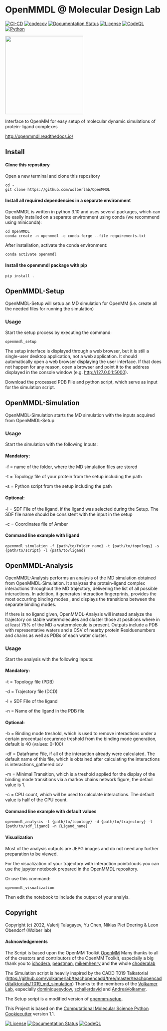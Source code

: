 OpenMMDL @ Molecular Design Lab
==============================
[//]: # (Badges)
[![CI-CD](https://github.com/wolberlab/OpenMMDL/actions/workflows/CI-CD.yml/badge.svg)](https://github.com/wolberlab/OpenMMDL/actions/workflows/CI-CD.yml)
[![codecov](https://codecov.io/gh/talagayev/OpenMMDL/graph/badge.svg?token=950HZ93CKS)](https://codecov.io/gh/talagayev/OpenMMDL)
[![Documentation Status](https://readthedocs.org/projects/openmmdl/badge/?version=latest)](https://openmmdl.readthedocs.io)
[![License](https://img.shields.io/badge/License-MIT-blue.svg)](https://opensource.org/licenses/MIT)
[![CodeQL](https://github.com/wolberlab/OpenMMDL/actions/workflows/codeql.yml/badge.svg)](https://github.com/wolberlab/OpenMMDL/actions/workflows/codeql.yml)
[![Python](https://img.shields.io/badge/python-3.10-blue)]([https://opensource.org/licenses/MIT](https://img.shields.io/badge/python-3.10-blue))


<img src="https://github.com/wolberlab/OpenMMDL/blob/main/openmmdl/openmmdl_setup/static/OpenMMDL_logo_2.png" height="250">

Interface to OpenMM for easy setup of molecular dynamic simulations of
protein-ligand complexes

http://openmmdl.readthedocs.io/

## Install

#### Clone this repository

Open a new terminal and clone this repository

    cd ~
    git clone https://github.com/wolberlab/OpenMMDL

#### Install all required dependencies in a separate environment

OpenMMDL is written in python 3.10 and uses several packages, which can
be easily installed on a separate environment using conda (we recommend
using miniconda):

    cd OpenMMDL
    conda create -n openmmdl -c conda-forge --file requirements.txt

After installation, activate the conda environment:

    conda activate openmmdl

#### Install the openmmdl package with pip

    pip install .

## OpenMMDL-Setup

OpenMMDL-Setup will setup an MD simulation for OpenMM (i.e. create all
the needed files for running the simulation)

### Usage

Start the setup process by executing the command:

    openmmdl_setup

The setup interface is displayed through a web browser, but it is still
a single-user desktop application, not a web application. It should
automatically open a web browser displaying the user interface. If that does not happen for any reason, open a browser and point it to
the address displayed in the console window (e.g. http://127.0.0.1:5000).

Download the processed PDB File and python script, which serve as input
for the simulation script.

## OpenMMDL-Simulation

OpenMMDL-Simulation starts the MD simulation with the inputs acquired
from OpenMMDL-Setup

### Usage

Start the simulation with the following Inputs:

#### Mandatory:
-f = name of the folder, where the MD simulation files are stored

-t = Topology file of your protein from the setup including the path

-s = Python script from the setup including the path

#### Optional:
-l = SDF File of the ligand, if the ligand was selected during the
Setup. The SDF file name should be consistent with the input in the setup

-c = Coordinates file of Amber


#### Command line example with ligand

    openmmdl_simulation -f {path/to/folder_name} -t {path/to/topology} -s {path/to/script} -l {path/to/ligand}

## OpenMMDL-Analysis

OpenMMDL-Analysis performs an analysis of the MD simulation obtained from OpenMMDL-Simulation.
It analyzes the protein-ligand complex interactions throughout the MD trajectory, delivering the list of
all possible interactions. In addition, it generates interaction fingerprints, provides the most occurring binding modes
, and displays the transitions between the separate binding modes.

If there is no ligand given, OpenMMDL-Analysis will instead analyze the trajectory on stable watermolecules
and cluster those at positions where in at least 75% of the MD a watermolecule is present. Outputs include a PDB with representative waters
and a CSV of nearby protein Residuenumbers and chains as well as PDBs of each water cluster.


### Usage

Start the analysis with the following Inputs:

#### Mandatory:
-t = Topology file (PDB)

-d = Trajectory file (DCD)

-l = SDF File of the ligand

-n = Name of the ligand in the PDB file

#### Optional:
-b = Binding mode treshold, which is used to remove interactions under a certain procentual occurence treshold from the binding mode generation, default is 40 (values: 0-100)

-df = Dataframe File, if all of the interaction already were calculated. The default name of this file, which is obtained after calculating the interactions is interactions_gathered.csv

-m = Minimal Transition, which is a treshold applied for the display of the binding mode transitions via a markov chains network figure, the defaul value is 1.

-c = CPU count, which will be used to calculate interactions. The default value is half of the CPU count.

#### Command line example with default values

    openmmdl_analysis -t {path/to/topology} -d {path/to/trajectory} -l {path/to/sdf_ligand} -n {Ligand_name}


#### Visualization
Most of the analysis outputs are JEPG images and do not need any further preparation to be viewed.

For the visualization of your trajectory with interaction pointclouds you can use the jupyter notebook prepared in the OpenMMDL repository.

Or use this command:
```
openmmdl_visualization
```
Then edit the notebook to include the output of your analyis.
## Copyright
Copyright (c) 2022, Valerij Talagayev, Yu Chen,  Niklas Piet Doering & Leon Obendorf (Wolber lab)

#### Acknowledgements

The Script is based upon the OpenMM Toolkit [OpenMM](https://github.com/openmm)
Many thanks to all of the creators and contributors of the OpenMM Toolkit, especially a big thank you to [jchodera](https://github.com/jchodera), [peastman](https://github.com/peastman), [mikemhenry](https://github.com/mikemhenry) and the whole [choderalab](https://github.com/choderalab) 

The Simulation script is heavily inspired by the CADD T019 Talkatorial
(https://github.com/volkamerlab/teachopencadd/tree/master/teachopencadd/talktorials/T019_md_simulation)
Thanks to the members of the [Volkamer Lab](https://volkamerlab.org/),
especially [dominiquesydow](https://github.com/dominiquesydow/), [schallerdavid](https://github.com/schallerdavid) and [AndreaVolkamer](https://github.com/andreavolkamer).

The Setup script is a modified version of [openmm-setup](https://github.com/openmm/openmm-setup).
 
This Project is based on the 
[Computational Molecular Science Python Cookiecutter](https://github.com/molssi/cookiecutter-cms) version 1.1.


[![License](https://img.shields.io/badge/License-MIT-blue.svg)](https://opensource.org/licenses/MIT)
[![Documentation Status](https://readthedocs.org/projects/openmmdl/badge/?version=latest)](https://openmmdl.readthedocs.io/en/latest/?badge=latest)
[![CodeQL](https://github.com/wolberlab/OpenMMDL/actions/workflows/codeql.yml/badge.svg)](https://github.com/wolberlab/OpenMMDL/actions/workflows/codeql.yml)
